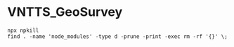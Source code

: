 # VNTTS_GeoSurvey

```shell
npx npkill
find . -name 'node_modules' -type d -prune -print -exec rm -rf '{}' \;
```
